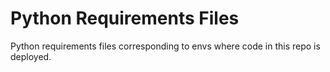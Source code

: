 # Python Requirements Files

Python requirements files corresponding to envs where code in this repo is deployed.